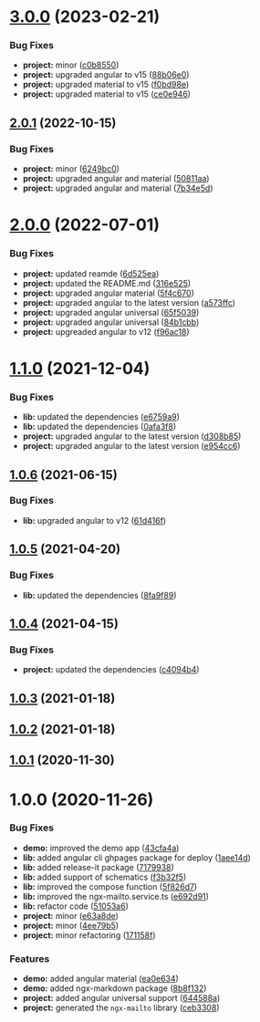 

# [3.0.0](https://github.com/anthonynahas/ngx-mailto/compare/2.0.1...3.0.0) (2023-02-21)


### Bug Fixes

* **project:** minor ([c0b8550](https://github.com/anthonynahas/ngx-mailto/commit/c0b85500df2c377e3c1622c62d83be3f8a8b788e))
* **project:** upgraded angular to v15 ([88b06e0](https://github.com/anthonynahas/ngx-mailto/commit/88b06e0afb84c6b8a2d3cefec88f82a64d361112))
* **project:** upgraded material to v15 ([f0bd98e](https://github.com/anthonynahas/ngx-mailto/commit/f0bd98eadaf7e91cd7c7bab32fddf7e3979afd70))
* **project:** upgraded material to v15 ([ce0e946](https://github.com/anthonynahas/ngx-mailto/commit/ce0e946feebe794d7efc84d61739bd64eb58cca2))

## [2.0.1](https://github.com/anthonynahas/ngx-mailto/compare/2.0.0...2.0.1) (2022-10-15)


### Bug Fixes

* **project:** minor ([6249bc0](https://github.com/anthonynahas/ngx-mailto/commit/6249bc065c5c03ba890660570876340d1e32f400))
* **project:** upgraded angular and material ([50811aa](https://github.com/anthonynahas/ngx-mailto/commit/50811aa1bcf056740b10ed1ac1cfaef86156c440))
* **project:** upgraded angular and material ([7b34e5d](https://github.com/anthonynahas/ngx-mailto/commit/7b34e5dd0ed0cf489bbcbe4bf8cf1c27ac84d802))

# [2.0.0](https://github.com/anthonynahas/ngx-mailto/compare/1.1.0...2.0.0) (2022-07-01)


### Bug Fixes

* **project:** updated reamde ([6d525ea](https://github.com/anthonynahas/ngx-mailto/commit/6d525ea04d073f39aec824be17f4b98cd572a1ad))
* **project:** updated the README.md ([316e525](https://github.com/anthonynahas/ngx-mailto/commit/316e525f4a11e4fa16052a7d5680b7f3d3def195))
* **project:** upgraded angular material ([5f4c670](https://github.com/anthonynahas/ngx-mailto/commit/5f4c67042aeff0fdf2e60bee72649baa8f87d288))
* **project:** upgraded angular to the latest version ([a573ffc](https://github.com/anthonynahas/ngx-mailto/commit/a573ffc72532ee3045e6120e6b068c42a1911281))
* **project:** upgraded angular universal ([65f5039](https://github.com/anthonynahas/ngx-mailto/commit/65f50391b08489bf39af0298e7ed122a05964cc9))
* **project:** upgraded angular universal ([84b1cbb](https://github.com/anthonynahas/ngx-mailto/commit/84b1cbb84530c5e92bc76649227ff6561798e810))
* **project:** upgreaded angular to v12 ([f96ac18](https://github.com/anthonynahas/ngx-mailto/commit/f96ac18d0d806413bc9f33e0e5048f931e1aaa74))

# [1.1.0](https://github.com/anthonynahas/ngx-mailto/compare/1.0.6...1.1.0) (2021-12-04)


### Bug Fixes

* **lib:** updated the dependencies ([e6759a9](https://github.com/anthonynahas/ngx-mailto/commit/e6759a9596fd2ded44e538a683e0dabb080ae049))
* **lib:** updated the dependencies ([0afa3f8](https://github.com/anthonynahas/ngx-mailto/commit/0afa3f8cf4aa818a602b4b0b366454cec89fd548))
* **project:** upgraded angular to the latest version ([d308b85](https://github.com/anthonynahas/ngx-mailto/commit/d308b857e30180c7adef995ae0cf52b0a95addcc))
* **project:** upgraded angular to the latest version ([e954cc6](https://github.com/anthonynahas/ngx-mailto/commit/e954cc68f1a4bca2c7a856edfce272cc39b779ed))

## [1.0.6](https://github.com/anthonynahas/ngx-mailto/compare/1.0.5...1.0.6) (2021-06-15)


### Bug Fixes

* **lib:** upgraded angular to v12 ([61d416f](https://github.com/anthonynahas/ngx-mailto/commit/61d416faf498378d00953ec0bb1736232980401f))

## [1.0.5](https://github.com/anthonynahas/ngx-mailto/compare/1.0.4...1.0.5) (2021-04-20)


### Bug Fixes

* **lib:** updated the dependencies ([8fa9f89](https://github.com/anthonynahas/ngx-mailto/commit/8fa9f896bd68469c63335f60b01398990faec5e7))

## [1.0.4](https://github.com/anthonynahas/ngx-mailto/compare/1.0.3...1.0.4) (2021-04-15)


### Bug Fixes

* **project:** updated the dependencies ([c4094b4](https://github.com/anthonynahas/ngx-mailto/commit/c4094b43ba948b5e1175f131aa6c76de16b9c614))

## [1.0.3](https://github.com/anthonynahas/ngx-mailto/compare/1.0.2...1.0.3) (2021-01-18)

## [1.0.2](https://github.com/anthonynahas/ngx-mailto/compare/1.0.1...1.0.2) (2021-01-18)

## [1.0.1](https://github.com/anthonynahas/ngx-mailto/compare/1.0.0...1.0.1) (2020-11-30)

# 1.0.0 (2020-11-26)


### Bug Fixes

* **demo:** improved the demo app ([43cfa4a](https://github.com/anthonynahas/ngx-mailto/commit/43cfa4af29da9b24c6789d18cfc072c3ce56610a))
* **lib:** added angular cli ghpages package for deploy ([1aee14d](https://github.com/anthonynahas/ngx-mailto/commit/1aee14d601771fd5b5cf63c5c5be568a58d3df4b))
* **lib:** added release-it package ([7179938](https://github.com/anthonynahas/ngx-mailto/commit/7179938ced32265115cbbf98a383f35571c6be2d))
* **lib:** added support of schematics ([f3b32f5](https://github.com/anthonynahas/ngx-mailto/commit/f3b32f523f8d3afbd1a4f3fd6514a9feda040f5b))
* **lib:** improved the compose function ([5f826d7](https://github.com/anthonynahas/ngx-mailto/commit/5f826d7949f68b2f8625a35ab52f99c72b1524b2))
* **lib:** improved the ngx-mailto.service.ts ([e692d91](https://github.com/anthonynahas/ngx-mailto/commit/e692d912d6d194591c10affd72258b44371a9b13))
* **lib:** refactor code ([51053a6](https://github.com/anthonynahas/ngx-mailto/commit/51053a6ffaec4d5ff2c964c9ff9e58c352dda468))
* **project:** minor ([e63a8de](https://github.com/anthonynahas/ngx-mailto/commit/e63a8dea20d5bdab802a48ed21c9a93fe307830e))
* **project:** minor ([4ee79b5](https://github.com/anthonynahas/ngx-mailto/commit/4ee79b51d57df71abc9678fa3197947d34052fad))
* **project:** minor refactoring ([171158f](https://github.com/anthonynahas/ngx-mailto/commit/171158f94ccee42653137fcdc0d8f636c0de324e))


### Features

* **demo:** added angular material ([ea0e634](https://github.com/anthonynahas/ngx-mailto/commit/ea0e634273b453d0f05a90ff27d08db0e3940bbb))
* **demo:** added ngx-markdown package ([8b8f132](https://github.com/anthonynahas/ngx-mailto/commit/8b8f132acddb5a50bc55762b4963743f0689918a))
* **project:** added angular universal support ([644588a](https://github.com/anthonynahas/ngx-mailto/commit/644588a623396bfbe2be900d7cc21f3a638e27d9))
* **project:** generated the `ngx-mailto` library ([ceb3308](https://github.com/anthonynahas/ngx-mailto/commit/ceb3308dffb1cc63fd7d4301e2c2670132b55b6e))